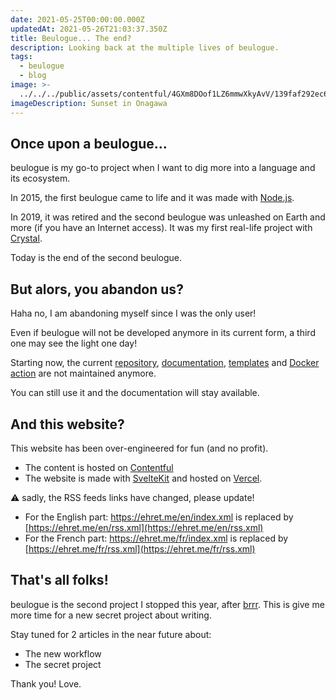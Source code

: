 ```yaml
---
date: 2021-05-25T00:00:00.000Z
updatedAt: 2021-05-26T21:03:37.350Z
title: Beulogue... The end?
description: Looking back at the multiple lives of beulogue.
tags:
  - beulogue
  - blog
image: >-
  ../../../public/assets/contentful/4GXm8DOof1LZ6mmwXkyAvV/139faf292ec6e5205c290fd5a9c650f7/IMG_0932.png
imageDescription: Sunset in Onagawa
---
```


## Once upon a beulogue...

beulogue is my go-to project when I want to dig more into a language and its ecosystem.

In 2015, the first beulogue came to life and it was made with [Node.js](https://nodejs.org/).

In 2019, it was retired and the second beulogue was unleashed on Earth and more (if you have an Internet access). It was my first real-life project with [Crystal](https://crystal-lang.org/).

Today is the end of the second beulogue.

## But alors, you abandon us?

Haha no, I am abandoning myself since I was the only user!

Even if beulogue will not be developed anymore in its current form, a third one may see the light one day!

Starting now, the current [repository](https://github.com/SiegfriedEhret/beulogue), [documentation](https://beulogue.ehret.me/en/), [templates](https://github.com/SiegfriedEhret/beulogue-templates) and [Docker action](https://github.com/SiegfriedEhret/beulogue-action) are not maintained anymore.

You can still use it and the documentation will stay available.

## And this website?

This website has been over-engineered for fun (and no profit).

- The content is hosted on [Contentful](https://www.contentful.com/)
- The website is made with [SvelteKit](https://kit.svelte.dev/) and hosted on [Vercel](https://vercel.com/).

⚠️ sadly, the RSS feeds links have changed, please update!

- For the English part: https://ehret.me/en/index.xml is replaced by [https://ehret.me/en/rss.xml](https://ehret.me/en/rss.xml)
- For the French part: https://ehret.me/fr/index.xml is replaced by [https://ehret.me/fr/rss.xml](https://ehret.me/fr/rss.xml)

## That's all folks!

beulogue is the second project I stopped this year, after [brrr](/en/brrr-the-end). This is give me more time for a new secret project about writing.

Stay tuned for 2 articles in the near future about:

- The new workflow
- The secret project

Thank you! Love.

